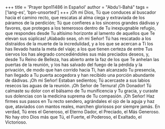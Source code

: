+++
title = 'Prayer bpn11486 in Español'
author = "Abdu'l-Bahá"
tags = ['lang-es', 'bpn-unsorted']
+++
¡Oh mi Dios, Tú que conduces al buscador hacia el camino recto, que rescatas al alma ciega y extraviada de los páramos de la perdición; Tú que confieres a los sinceros grandes dádivas y favores, que proteges a los temerosos dentro de Tu inexpugnable refugio, que respondes desde Tu altísimo horizonte al lamento de aquellos que Te elevan sus súplicas! ¡Alabado seas, oh mi Señor! Tú has rescatado a los distraídos de la muerte de la incredulidad, y a los que se acercan a Ti los has llevado hasta la meta del viaje; a los que tienen certeza de entre Tus siervos los has alegrado concediéndoles sus más preciados deseos, y, desde Tu Reino de Belleza, has abierto ante la faz de los que Te anhelan las puertas de la reunión, y los has salvado del fuego de la pérdida y la privación, de modo que han corrido hacia Ti, han alcanzado Tu presencia, han llegado a Tu puerta acogedora y han recibido una porción abundante de dádivas.
¡Oh mi Señor! Estaban sedientos; Tú acercaste a sus labios resecos las aguas de la reunión. ¡Oh Señor de Ternura! ¡Oh Donador! Tú calmaste su dolor con el bálsamo de Tu munificencia y Tu gracia, y curaste sus dolencias con la medicina suprema de Tu compasión. ¡Oh Señor! Haz firmes sus pasos en Tu recto sendero, agrándales el ojo de la aguja y haz que, ataviados con mantos reales, marchen gloriosos por siempre jamás.
En verdad, Tú eres el Generoso, el Eterno Dador, el Preciado, el Más Generoso. No hay otro Dios más que Tú, el Fuerte, el Poderoso, el Exaltado, el Victorioso.
